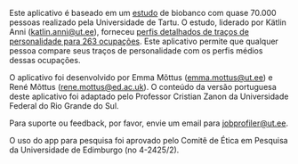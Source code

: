 Este aplicativo é baseado em um <a href="https://psycnet.apa.org/fulltext/2025-38154-001.html" target="_blank">estudo</a> de biobanco com quase 70.000 pessoas realizado pela Universidade de Tartu. O estudo, liderado por Kätlin Anni (katlin.anni@ut.ee), forneceu <a href="https://apps.psych.ut.ee/JobProfiles/" target="_blank">perfis detalhados de traços de personalidade para 263 ocupações</a>. Este aplicativo permite que qualquer pessoa compare seus traços de personalidade com os perfis médios dessas ocupações.

O aplicativo foi desenvolvido por Emma Mõttus (emma.mottus@ut.ee) e René Mõttus (rene.mottus@ed.ac.uk). O conteúdo da versão portuguesa deste aplicativo foi adaptado pelo Professor Cristian Zanon da Universidade Federal do Rio Grande do Sul.

Para suporte ou feedback, por favor, envie um email para jobprofiler@ut.ee.

O uso do app para pesquisa foi aprovado pelo Comitê de Ética em Pesquisa da Universidade de Edimburgo (no 4-2425/2).
